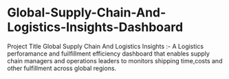 # Global-Supply-Chain-And-Logistics-Insights-Dashboard

Project Title 
Global Supply Chain And Logistics Insights :- 
A Logistics perforamance and fuilfillment efficiency dashboard that enables supply chain managers and operations leaders to monitors shipping time,costs and other fulfillment across global regions.
